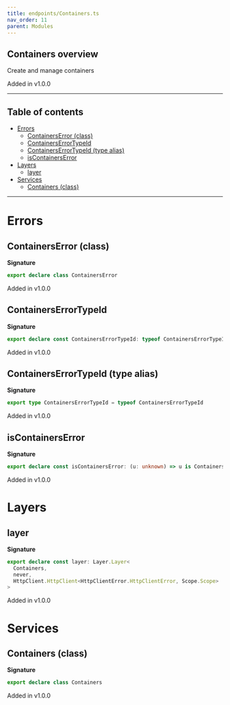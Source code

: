 ```yaml
---
title: endpoints/Containers.ts
nav_order: 11
parent: Modules
---
```


## Containers overview

Create and manage containers

Added in v1.0.0

---

<h2 class="text-delta">Table of contents</h2>

- [Errors](#errors)
  - [ContainersError (class)](#containerserror-class)
  - [ContainersErrorTypeId](#containerserrortypeid)
  - [ContainersErrorTypeId (type alias)](#containerserrortypeid-type-alias)
  - [isContainersError](#iscontainerserror)
- [Layers](#layers)
  - [layer](#layer)
- [Services](#services)
  - [Containers (class)](#containers-class)

---

# Errors

## ContainersError (class)

**Signature**

```ts
export declare class ContainersError
```

Added in v1.0.0

## ContainersErrorTypeId

**Signature**

```ts
export declare const ContainersErrorTypeId: typeof ContainersErrorTypeId
```

Added in v1.0.0

## ContainersErrorTypeId (type alias)

**Signature**

```ts
export type ContainersErrorTypeId = typeof ContainersErrorTypeId
```

Added in v1.0.0

## isContainersError

**Signature**

```ts
export declare const isContainersError: (u: unknown) => u is ContainersError
```

Added in v1.0.0

# Layers

## layer

**Signature**

```ts
export declare const layer: Layer.Layer<
  Containers,
  never,
  HttpClient.HttpClient<HttpClientError.HttpClientError, Scope.Scope>
>
```

Added in v1.0.0

# Services

## Containers (class)

**Signature**

```ts
export declare class Containers
```

Added in v1.0.0
